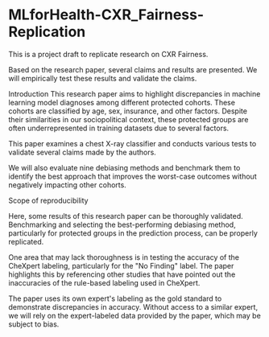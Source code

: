 # MLforHealth-CXR_Fairness-Replication

This is a project draft to replicate research on CXR Fairness.

Based on the research paper, several claims and results are presented. We will empirically test these results and validate the claims.

Introduction
This research paper aims to highlight discrepancies in machine learning model diagnoses among different protected cohorts. These cohorts are classified by age, sex, insurance, and other factors. Despite their similarities in our sociopolitical context, these protected groups are often underrepresented in training datasets due to several factors.

This paper examines a chest X-ray classifier and conducts various tests to validate several claims made by the authors.

We will also evaluate nine debiasing methods and benchmark them to identify the best approach that improves the worst-case outcomes without negatively impacting other cohorts.

Scope of reproducibility

Here, some results of this research paper can be thoroughly validated. Benchmarking and selecting the best-performing debiasing method, particularly for protected groups in the prediction process, can be properly replicated.

One area that may lack thoroughness is in testing the accuracy of the CheXpert labeling, particularly for the "No Finding" label. The paper highlights this by referencing other studies that have pointed out the inaccuracies of the rule-based labeling used in CheXpert.

The paper uses its own expert's labeling as the gold standard to demonstrate discrepancies in accuracy. Without access to a similar expert, we will rely on the expert-labeled data provided by the paper, which may be subject to bias.
